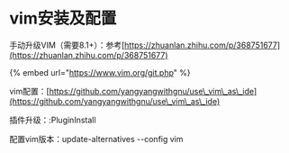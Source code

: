 # vim安装及配置

手动升级VIM（需要8.1+）：参考[https://zhuanlan.zhihu.com/p/368751677](https://zhuanlan.zhihu.com/p/368751677) &#x20;

{% embed url="https://www.vim.org/git.php" %}

vim配置：[https://github.com/yangyangwithgnu/use\_vim\_as\_ide](https://github.com/yangyangwithgnu/use\_vim\_as\_ide)

插件升级：:PluginInstall

配置vim版本：update-alternatives --config vim
